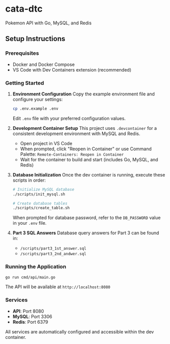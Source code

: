 # cata-dtc

Pokemon API with Go, MySQL, and Redis

## Setup Instructions

### Prerequisites
- Docker and Docker Compose
- VS Code with Dev Containers extension (recommended)

### Getting Started

1. **Environment Configuration**
   Copy the example environment file and configure your settings:
   ```bash
   cp .env.example .env
   ```
   Edit `.env` file with your preferred configuration values.

2. **Development Container Setup**
   This project uses `.devcontainer` for a consistent development environment with MySQL and Redis.

   - Open project in VS Code
   - When prompted, click "Reopen in Container" or use Command Palette: `Remote-Containers: Reopen in Container`
   - Wait for the container to build and start (includes Go, MySQL, and Redis)

3. **Database Initialization**
   Once the dev container is running, execute these scripts in order:

   ```bash
   # Initialize MySQL database
   ./scripts/init_mysql.sh
   ```

   ```bash
   # Create database tables
   ./scripts/create_table.sh
   ```

   When prompted for database password, refer to the `DB_PASSWORD` value in your `.env` file.

4. **Part 3 SQL Answers**
   Database query answers for Part 3 can be found in:
   - `/scripts/part3_1st_answer.sql`
   - `/scripts/part3_2nd_andwer.sql`

### Running the Application

```bash
go run cmd/api/main.go
```

The API will be available at `http://localhost:8080`

### Services
- **API**: Port 8080
- **MySQL**: Port 3306
- **Redis**: Port 6379

All services are automatically configured and accessible within the dev container.